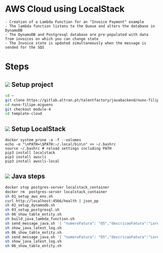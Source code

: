 # AWS Cloud using LocalStack
```
- Creation of a Lambda Function for an "Invoice Payment" example
- The lambda function listens to the Queue and alters the database in DynamoDB
- The DynamoDB and Postgresql database are pre-populated with data from invoices on which you can change state
- The Invoice state is updated simultaneously when the message is sended for the SQS
```

# Steps

## ![](https://img.icons8.com/color/19/null/gitlab.png) Setup project 

```sh
cd ~
git clone https://gitlab.altran.pt/talentfactory/javabackend/nuno-filipe.miguens.git
cd nuno-filipe.miguens
git checkout module-4
cd template-cloud
```

## ![](https://img.icons8.com/color/19/null/amazon-web-services.png) Setup LocalStack 
```
docker system prune -a -f --volumes
echo -e "\nPATH=\$PATH:~/.local/bin\n" >> ~/.bashrc
source ~/.bashrc # reload settings including PATH
pip3 install localstack
pip3 install awscli
pip3 install awscli-local
```

## ![](https://img.icons8.com/color/19/null/java-coffee-cup-logo--v1.png) Java steps
```sh
docker stop postgres-server localstack_container
docker rm  postgres-server localstack_container
sh 01_setup_aws_env.sh
curl http://localhost:4566/health | json_pp
sh 02_setup_dynamodb.sh
sh 03_setup_postgresql.sh
sh 06_show_table_entity.sh
sh build_java_lambda_function.sh
sh send_message_java.sh '{ "numeroFatura": "O5","descricaoFatura":"Lorem Ipsum is simply dummy text of the", "estadoFatura":"Em processamento" }'
sh show_java_latest_log.sh
sh 06_show_table_entity.sh
sh send_message_java.sh '{ "numeroFatura": "O5","descricaoFatura":"Lorem Ipsum is simply dummy text of the", "estadoFatura":"Paga" }'
sh show_java_latest_log.sh
sh 06_show_table_entity.sh
```

